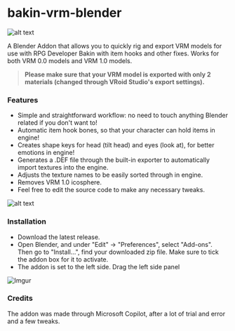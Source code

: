 # bakin-vrm-blender

![alt text](https://i.imgur.com/7P59bZx.png)

A Blender Addon that allows you to quickly rig and export VRM models for use with RPG Developer Bakin with item hooks and other fixes.
Works for both VRM 0.0 models and VRM 1.0 models.

>**Please make sure that your VRM model is exported with only 2 materials (changed through VRoid Studio's export settings).**

### Features
- Simple and straightforward workflow: no need to touch anything Blender related if you don't want to!
- Automatic item hook bones, so that your character can hold items in engine!
- Creates shape keys for head (tilt head) and eyes (look at), for better emotions in engine!
- Generates a .DEF file through the built-in exporter to automatically import textures into the engine.
- Adjusts the texture names to be easily sorted through in engine.
- Removes VRM 1.0 icosphere.
- Feel free to edit the source code to make any necessary tweaks.

![alt text](https://i.imgur.com/Y1BLewc.png)

### Installation
- Download the latest release.
- Open Blender, and under "Edit" -> "Preferences", select "Add-ons". Then go to "Install...", find your downloaded zip file. Make sure to tick the addon box for it to activate.
- The addon is set to the left side. Drag the left side panel

![Imgur](https://i.imgur.com/6eNARrZ.png)

### Credits
The addon was made through Microsoft Copilot, after a lot of trial and error and a few tweaks.
